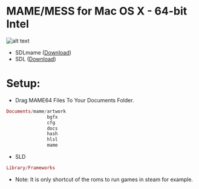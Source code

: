 MAME/MESS for Mac OS X - 64-bit Intel
=======

![alt text](http://www.revista.espiritolivre.org/wp-content/uploads/2016/03/mame-logo.png "Screenshot")


* SDLmame ([Download](http://sdlmame.lngn.net))
* SDL ([Download](http://www.libsdl.org))

Setup:
======= 
* Drag MAME64 Files To Your Documents Folder.

```elixir
Documents/mame/artwork
               bgfx
               cfg
               docs
               hash
               hlsl
               mame
```
* SLD
```elixir
Library/Frameworks
```

* Note: 
It is only shortcut of the roms to run games in steam for example.
